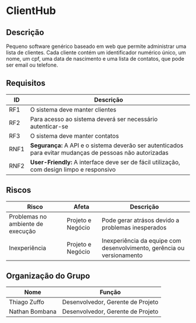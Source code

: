 # ClientHub

## Descrição
Pequeno software genérico baseado em web que permite administrar uma lista de clientes. Cada cliente contém um identificador numérico único, um nome, um cpf, uma data de nascimento e uma lista de contatos, que pode ser email ou telefone.

## Requisitos
| ID | Descrição |
|----|-----------|
| RF1  | O sistema deve manter clientes |
| RF2  | Para acesso ao sistema deverá ser necessário autenticar-se |
| RF3  | O sistema deve manter contatos |
| RNF1 | **Segurança:** A API e o sistema deverão ser autenticados para evitar mudanças de pessoas não autorizadas |
| RNF2 | **User-Friendly:** A interface deve ser de fácil utilização, com design limpo e responsivo |

## Riscos
| Risco | Afeta | Descrição |
|-------|-------|-----------|
| Problemas no ambiente de execução | Projeto e Negócio | Pode gerar atrásos devido a problemas inesperados |
| Inexperiência | Projeto e Negócio | Inexperiência da equipe com desenvolvimento, gerência ou versionamento |

## Organização do Grupo
|      Nome     |               Função              |
|---------------|-----------------------------------|
|Thiago Zuffo   | Desenvolvedor, Gerente de Projeto |
|Nathan Bombana | Desenvolvedor, Gerente de Projeto |